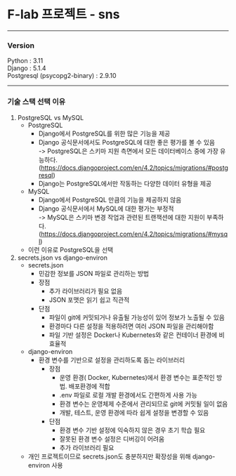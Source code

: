 # F-lab 프로젝트 - sns

---

### Version
Python : 3.11 <br>
Django : 5.1.4 <br>
Postgresql (psycopg2-binary) : 2.9.10


---
### 기술 스택 선택 이유
1. PostgreSQL vs MySQL
    - PostgreSQL
      - Django에서 PostgreSQL를 위한 많은 기능을 제공
      - Django 공식문서에서도 PostgreSQL에 대한 좋은 평가를 볼 수 있음 <br>
        -> PostgreSQL은 스키마 지원 측면에서 모든 데이터베이스 중에 가장 유능하다. <br>
           (https://docs.djangoproject.com/en/4.2/topics/migrations/#postgresql)
      - Django는 PostgreSQL에서만 작동하는 다양한 데이터 유형을 제공
    - MySQL
      - Django에서 PostgreSQL 만큼의 기능을 제공하지 않음
      - Django 공식문서에서 MySQL에 대한 평가는 부정적 <br>
        -> MySQL은 스키마 변경 작업과 관련된 트랜잭션에 대한 지원이 부족하다. <br>
           (https://docs.djangoproject.com/en/4.2/topics/migrations/#mysql)
    - 이런 이유로 PostgreSQL을 선택
2. secrets.json vs django-environ
   - secrets.json
     - 민감한 정보를 JSON 파일로 관리하는 방법
     - 장점
       - 추가 라이브러리가 필요 없음
       - JSON 포맷은 읽기 쉽고 직관적
     - 단점
       - 파일이 git에 커밋되거나 유출될 가능성이 있어 정보가 노출될 수 있음
       - 환경마다 다른 설정을 적용하려면 여러 JSON 파일을 관리해야함
       - 파일 기반 설정은 Docker나 Kubernetes와 같은 컨테이너 환경에 비효율적
   - django-environ
     - 환경 변수를 기반으로 설정을 관리하도록 돕는 라이브러리
       - 장점
         - 운영 환경(<ex> Docker, Kubernetes)에서 환경 변수는 표준적인 방법. 배포환경에 적합
         - .env 파일로 로컬 개발 환경에서도 간편하게 사용 가능
         - 환경 변수는 운영체제 수준에서 관리되므로 git에 커밋될 일이 없음
         - 개발, 테스트, 운영 환경에 따라 쉽게 설정을 변경할 수 있음
       - 단점
         - 환경 변수 기반 설정에 익숙하지 않은 경우 초기 학습 필요
         - 잘못된 환경 변수 설정은 디버깅이 어려움
         - 추가 라이브러리 필요
   - 개인 프로젝트이므로 secrets.json도 충분하지만 확장성을 위해 django-environ 사용